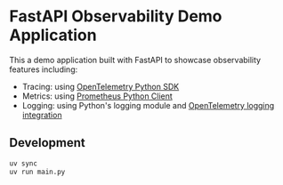 # FastAPI Observability Demo Application

This a demo application built with FastAPI to showcase observability features including:

- Tracing: using [OpenTelemetry Python SDK](https://github.com/open-telemetry/opentelemetry-python)
- Metrics: using [Prometheus Python Client](https://github.com/prometheus/client_python)
- Logging: using Python's logging module and [OpenTelemetry logging integration](https://pypi.org/project/opentelemetry-instrumentation-logging/)

## Development

```bash
uv sync
uv run main.py
```
